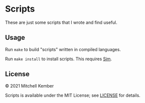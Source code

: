 # Scripts

These are just some scripts that I wrote and find useful.

## Usage

Run `make` to build "scripts" written in compiled languages.

Run `make install` to install scripts. This requires [Sim].

## License

© 2021 Mitchell Kember

Scripts is available under the MIT License; see [LICENSE](LICENSE.md) for details.

[Sim]: https://github.com/mk12/sim
